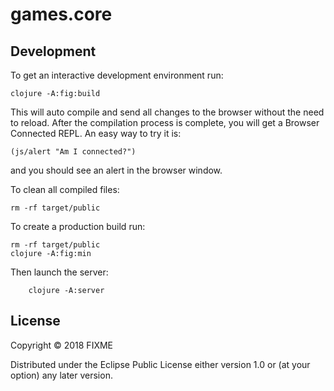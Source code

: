 # games.core

## Development

To get an interactive development environment run:

    clojure -A:fig:build

This will auto compile and send all changes to the browser without the
need to reload. After the compilation process is complete, you will
get a Browser Connected REPL. An easy way to try it is:

    (js/alert "Am I connected?")

and you should see an alert in the browser window.

To clean all compiled files:

    rm -rf target/public

To create a production build run:

	rm -rf target/public
	clojure -A:fig:min

Then launch the server:

        clojure -A:server

## License

Copyright © 2018 FIXME

Distributed under the Eclipse Public License either version 1.0 or (at your option) any later version.
